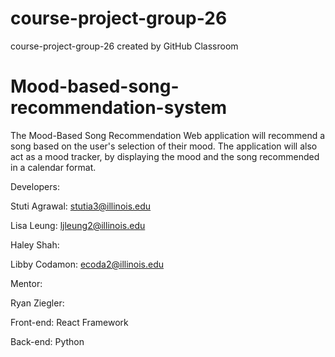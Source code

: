 # course-project-group-26
course-project-group-26 created by GitHub Classroom
# Mood-based-song-recommendation-system

The Mood-Based Song Recommendation Web application will recommend a song based on the user's selection of their mood. The application will also act as a mood tracker, by
displaying the mood and the song recommended in a calendar format.

Developers:

Stuti Agrawal: stutia3@illinois.edu

Lisa Leung: ljleung2@illinois.edu

Haley Shah:

Libby Codamon: ecoda2@illinois.edu

Mentor:

Ryan Ziegler: 

Front-end: React Framework

Back-end: Python
